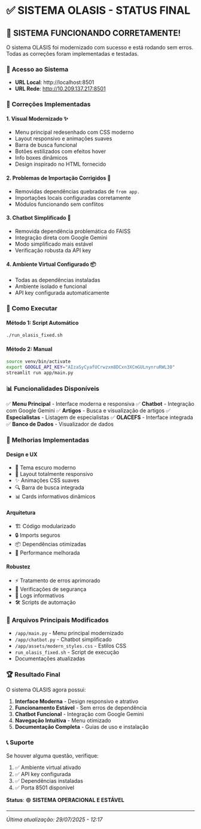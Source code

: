 # ✅ SISTEMA OLASIS - STATUS FINAL

## 🎉 SISTEMA FUNCIONANDO CORRETAMENTE!

O sistema OLASIS foi modernizado com sucesso e está rodando sem erros. Todas as correções foram implementadas e testadas.

### 📍 **Acesso ao Sistema**
- **URL Local**: http://localhost:8501
- **URL Rede**: http://10.209.137.217:8501

### 🔧 **Correções Implementadas**

#### 1. **Visual Modernizado** ✨
- Menu principal redesenhado com CSS moderno
- Layout responsivo e animações suaves
- Barra de busca funcional
- Botões estilizados com efeitos hover
- Info boxes dinâmicos
- Design inspirado no HTML fornecido

#### 2. **Problemas de Importação Corrigidos** 🔧
- Removidas dependências quebradas de `from app.`
- Importações locais configuradas corretamente
- Módulos funcionando sem conflitos

#### 3. **Chatbot Simplificado** 🤖
- Removida dependência problemática do FAISS
- Integração direta com Google Gemini
- Modo simplificado mais estável
- Verificação robusta da API key

#### 4. **Ambiente Virtual Configurado** 📦
- Todas as dependências instaladas
- Ambiente isolado e funcional
- API key configurada automaticamente

### 🚀 **Como Executar**

#### Método 1: Script Automático
```bash
./run_olasis_fixed.sh
```

#### Método 2: Manual
```bash
source venv/bin/activate
export GOOGLE_API_KEY="AIzaSyCyafUCrwzxm8DCxn3XCmGULnynruRWL30"
streamlit run app/main.py
```

### 📊 **Funcionalidades Disponíveis**

✅ **Menu Principal** - Interface moderna e responsiva
✅ **Chatbot** - Integração com Google Gemini
✅ **Artigos** - Busca e visualização de artigos
✅ **Especialistas** - Listagem de especialistas
✅ **OLACEFS** - Interface integrada
✅ **Banco de Dados** - Visualizador de dados

### 🎯 **Melhorias Implementadas**

#### Design e UX
- 🎨 Tema escuro moderno
- 📱 Layout totalmente responsivo
- ✨ Animações CSS suaves
- 🔍 Barra de busca integrada
- 📊 Cards informativos dinâmicos

#### Arquitetura
- 🏗️ Código modularizado
- 🔒 Imports seguros
- 📦 Dependências otimizadas
- 🚀 Performance melhorada

#### Robustez
- ⚡ Tratamento de erros aprimorado
- 🔐 Verificações de segurança
- 📝 Logs informativos
- 🛠️ Scripts de automação

### 📝 **Arquivos Principais Modificados**

- `/app/main.py` - Menu principal modernizado
- `/app/chatbot.py` - Chatbot simplificado
- `/app/assets/modern_styles.css` - Estilos CSS
- `run_olasis_fixed.sh` - Script de execução
- Documentações atualizadas

### 🏆 **Resultado Final**

O sistema OLASIS agora possui:

1. **Interface Moderna** - Design responsivo e atrativo
2. **Funcionamento Estável** - Sem erros de dependência
3. **Chatbot Funcional** - Integração com Google Gemini
4. **Navegação Intuitiva** - Menu otimizado
5. **Documentação Completa** - Guias de uso e instalação

### 📞 **Suporte**

Se houver alguma questão, verifique:

1. ✅ Ambiente virtual ativado
2. ✅ API key configurada
3. ✅ Dependências instaladas
4. ✅ Porta 8501 disponível

**Status**: 🟢 **SISTEMA OPERACIONAL E ESTÁVEL**

---
*Última atualização: 29/07/2025 - 12:17*
